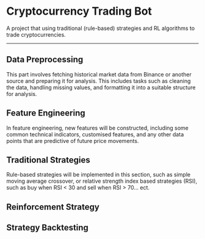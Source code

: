 # Cryptocurrency Trading Bot
A project that using traditional (rule-based) strategies and RL algorithms to trade cryptocurrencies.

---
## Data Preprocessing
This part involves fetching historical market data from Binance or another source and preparing it for analysis. This includes tasks such as cleaning the data, handling missing values, and formatting it into a suitable structure for analysis.

## Feature Engineering
In feature engineering, new features will be constructed, including some common technical indicators, customised features, and any other data points that are predictive of future price movements.

## Traditional Strategies
Rule-based strategies will be implemented in this section, such as simple moving average crossover, or relative strength index based strategies (RSI), such as buy when RSI < 30 and sell when RSI > 70... ect.

## Reinforcement Strategy


## Strategy Backtesting

